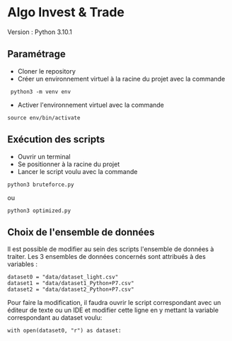 # Algo Invest & Trade

Version : Python 3.10.1

## Paramétrage
- Cloner le repository
- Créer un environnement virtuel à la racine du projet avec la commande

```
 python3 -m venv env
```

- Activer l'environnement virtuel avec la commande

```
source env/bin/activate
```

## Exécution des scripts
- Ouvrir un terminal
- Se positionner à la racine du projet
- Lancer le script voulu avec la commande

```
python3 bruteforce.py
```
ou
```
python3 optimized.py
```

## Choix de l'ensemble de données
Il est possible de modifier au sein des scripts l'ensemble de données à traiter.
Les 3 ensembles de données concernés sont attribués à des variables :
```
dataset0 = "data/dataset_light.csv"
dataset1 = "data/dataset1_Python+P7.csv"
dataset2 = "data/dataset2_Python+P7.csv"
```

Pour faire la modification, il faudra ouvrir le script correspondant avec un éditeur de texte ou un IDE  et modifier
cette ligne en y mettant la variable correspondant au dataset voulu:
```
with open(dataset0, "r") as dataset:
```